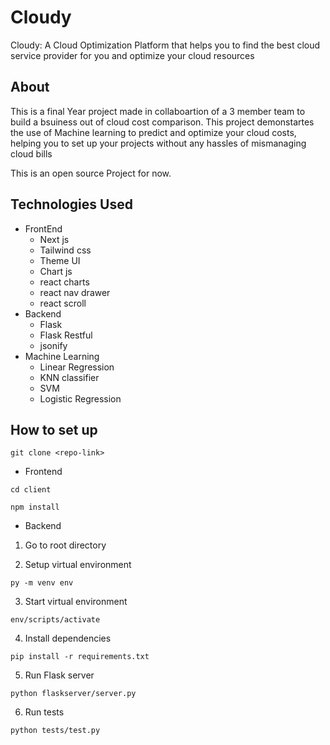 # Cloudy
Cloudy: A Cloud Optimization Platform that helps you to find the best cloud service provider for you and optimize your cloud resources 

## About 
This is a final Year project made in collaboartion of a 3 member team to build a bsuiness out of cloud cost comparison. This project demonstartes the use of Machine learning to predict and optimize your cloud costs, helping you to set up your projects without any hassles of mismanaging cloud bills

This is an open source Project for now.

## Technologies Used
- FrontEnd
  - Next js
  - Tailwind css
  - Theme UI
  - Chart js
  - react charts
  - react nav drawer
  - react scroll
- Backend
  - Flask
  - Flask Restful
  - jsonify
- Machine Learning
  - Linear Regression
  - KNN classifier
  - SVM
  - Logistic Regression

## How to set up

```
git clone <repo-link>
```

- Frontend
```
cd client

npm install
```

- Backend
1. Go to root directory

2. Setup virtual environment
```
py -m venv env
```

3. Start virtual environment
```
env/scripts/activate
```

4. Install dependencies
```
pip install -r requirements.txt
```

5. Run Flask server
```
python flaskserver/server.py
```

6. Run tests
```
python tests/test.py
```
